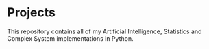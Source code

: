 # Projects

This repository contains all of my Artificial Intelligence, Statistics and Complex System implementations in Python. 
